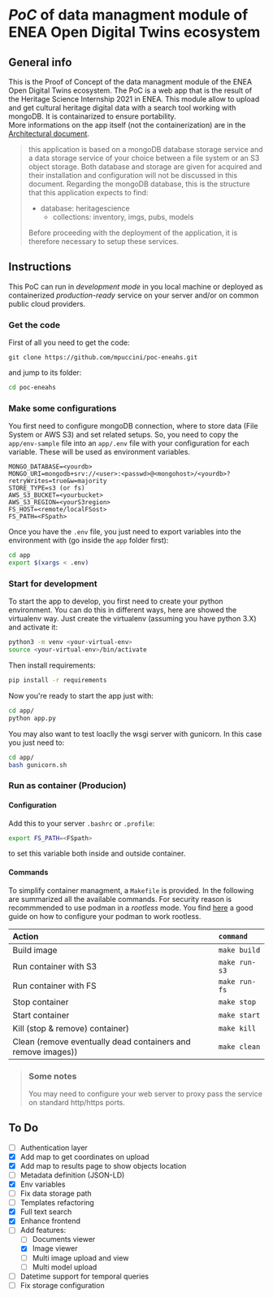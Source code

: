 # *PoC* of data managment module of ENEA Open Digital Twins ecosystem

## General info
This is the Proof of Concept of the data managment module of the ENEA Open Digital Twins ecosystem. The PoC is a web app that is the result of the Heritage Science Internship 2021 in ENEA. This module allow to upload and get cultural heritage digital data with a search tool working with mongoDB. It is containarized to ensure portability.  
More informations on the app itself (not the containerization) are in the [Architectural document](docs/arch-doc.md).  

> this application is based on a mongoDB database storage service and a data storage service of your choice between a file system or an S3 object storage. Both database and storage are given for acquired and their installation and configuration will not be discussed in this document. Regarding the mongoDB database, this is the structure that this application expects to find:  
>  - database: heritagescience
>    - collections: inventory, imgs, pubs, models  
>
> Before proceeding with the deployment of the application, it is therefore necessary to setup these services.

## Instructions
This PoC can run in *development mode* in you local machine or deployed as containerized *production-ready* service on your server and/or on common public cloud providers.

### Get the code
First of all you need to get the code:
```
git clone https://github.com/mpuccini/poc-eneahs.git
```
and jump to its folder:
```bash
cd poc-eneahs
```

### Make some configurations
You first need to configure mongoDB connection, where to store data (File System or AWS S3) and set related setups. So, you need to copy the `app/env-sample` file into an `app/.env` file with your configuration for each variable. These will be used as environment variables.
```
MONGO_DATABASE=<yourdb>
MONGO_URI=mongodb+srv://<user>:<passwd>@<mongohost>/<yourdb>?retryWrites=true&w=majority
STORE_TYPE=s3 (or fs)
AWS_S3_BUCKET=<yourbucket>
AWS_S3_REGION=<yourS3region>
FS_HOST=<remote/localFSost>
FS_PATH=<FSpath>
```

Once you have the `.env` file, you just need to export variables into the environment with (go inside the `app` folder first):
```bash
cd app
export $(xargs < .env)
```

### Start for development
To start the app to develop, you first need to create your python environment. You can do this in different ways, here are showed the virtualenv way. Just create the virtualenv (assuming you have python 3.X) and activate it:
```bash
python3 -m venv <your-virtual-env>
source <your-virtual-env>/bin/activate
```
Then install requirements:
```bash
pip install -r requirements
```
Now you're ready to start the app just with:
```bash
cd app/
python app.py
```
You may also want to test loaclly the wsgi server with gunicorn. In this case you just need to:
```bash
cd app/
bash gunicorn.sh
```

### Run as container (Producion)
#### Configuration
Add this to your server `.bashrc` or `.profile`:
```bash
export FS_PATH=<FSpath>
```
to set this variable both inside and outside container. 

#### Commands
To simplify container managment, a `Makefile` is provided. In the following are summarized all the available commands. For security reason is recommmended to use podman in a *rootless* mode. You find [here](https://github.com/containers/podman/blob/main/docs/tutorials/rootless_tutorial.md) a good guide on how to configure your podman to work rootless. 


| Action | `command` |
|:---|:---|
| Build image | `make build` |
| Run container with S3 | `make run-s3` |
| Run container with FS | `make run-fs` |
| Stop container | `make stop` |
| Start container | `make start` |
| Kill (stop & remove) container) | `make kill` |
| Clean (remove eventually dead containers and remove images)) | `make clean` |

> ### Some notes
> You may need to configure your web server to proxy pass the service on standard http/https ports.   


## To Do
 - [ ] Authentication layer
 - [X] Add map to get coordinates on upload
 - [X] Add map to results page to show objects location
 - [ ] Metadata definition (JSON-LD)
 - [X] Env variables
 - [ ] Fix data storage path
 - [ ] Templates refactoring
 - [X] Full text search
 - [X] Enhance frontend
 - [ ] Add features:
   - [ ] Documents viewer
   - [X] Image viewer
   - [ ] Multi image upload and view
   - [ ] Multi model upload
 - [ ] Datetime support for temporal queries 
 - [ ] Fix storage configuration
